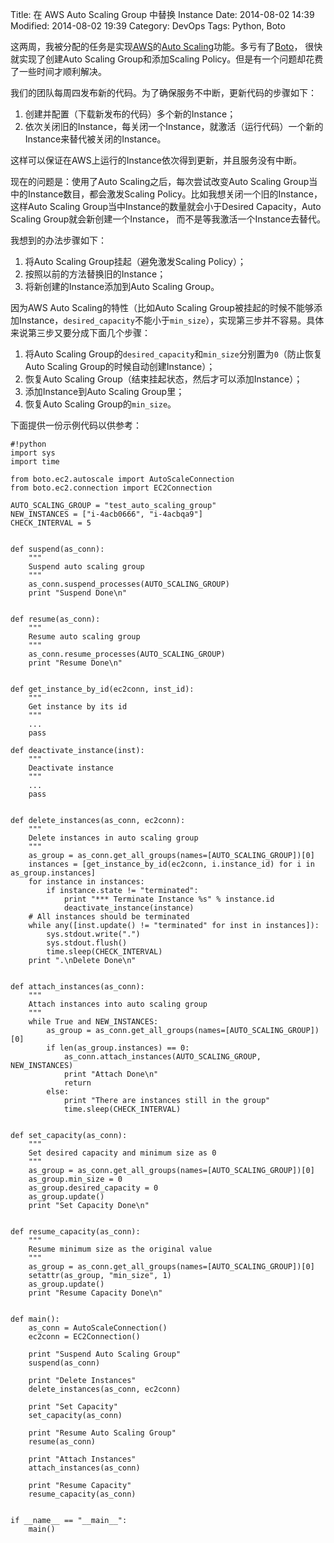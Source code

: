 Title: 在 AWS Auto Scaling Group 中替换 Instance
Date: 2014-08-02 14:39
Modified: 2014-08-02 19:39
Category: DevOps
Tags: Python, Boto

这两周，我被分配的任务是实现[AWS](http://aws.amazon.com/)的[Auto Scaling](http://aws.amazon.com/autoscaling/)功能。多亏有了[Boto](https://github.com/boto/boto)， 很快就实现了创建Auto Scaling Group和添加Scaling Policy。但是有一个问题却花费了一些时间才顺利解决。

我们的团队每周四发布新的代码。为了确保服务不中断，更新代码的步骤如下：

1. 创建并配置（下载新发布的代码）多个新的Instance；
2. 依次关闭旧的Instance，每关闭一个Instance，就激活（运行代码）一个新的Instance来替代被关闭的Instance。

这样可以保证在AWS上运行的Instance依次得到更新，并且服务没有中断。

现在的问题是：使用了Auto Scaling之后，每次尝试改变Auto Scaling Group当中的Instance数目，都会激发Scaling Policy。比如我想关闭一个旧的Instance，这样Auto Scaling Group当中Instance的数量就会小于Desired Capacity，Auto Scaling Group就会新创建一个Instance， 而不是等我激活一个Instance去替代。

我想到的办法步骤如下：

1. 将Auto Scaling Group挂起（避免激发Scaling Policy）；
2. 按照以前的方法替换旧的Instance；
3. 将新创建的Instance添加到Auto Scaling Group。

因为AWS Auto Scaling的特性（比如Auto Scaling Group被挂起的时候不能够添加Instance，`desired_capacity`不能小于`min_size`），实现第三步并不容易。具体来说第三步又要分成下面几个步骤：

1. 将Auto Scaling Group的`desired_capacity`和`min_size`分别置为`0`（防止恢复Auto Scaling Group的时候自动创建Instance）；
2. 恢复Auto Scaling Group（结束挂起状态，然后才可以添加Instance）；
3. 添加Instance到Auto Scaling Group里；
4. 恢复Auto Scaling Group的`min_size`。

下面提供一份示例代码以供参考：

    #!python
    import sys
    import time

    from boto.ec2.autoscale import AutoScaleConnection
    from boto.ec2.connection import EC2Connection

    AUTO_SCALING_GROUP = "test_auto_scaling_group"
    NEW_INSTANCES = ["i-4acb0666", "i-4acbqa9"]
    CHECK_INTERVAL = 5


    def suspend(as_conn):
        """
        Suspend auto scaling group
        """
        as_conn.suspend_processes(AUTO_SCALING_GROUP)
        print "Suspend Done\n"


    def resume(as_conn):
        """
        Resume auto scaling group
        """
        as_conn.resume_processes(AUTO_SCALING_GROUP)
        print "Resume Done\n"


    def get_instance_by_id(ec2conn, inst_id):
        """
        Get instance by its id
        """
        ...
        pass

    def deactivate_instance(inst):
        """
        Deactivate instance
        """
        ...
        pass


    def delete_instances(as_conn, ec2conn):
        """
        Delete instances in auto scaling group
        """
        as_group = as_conn.get_all_groups(names=[AUTO_SCALING_GROUP])[0]
        instances = [get_instance_by_id(ec2conn, i.instance_id) for i in as_group.instances]
        for instance in instances:
            if instance.state != "terminated":
                print "*** Terminate Instance %s" % instance.id
                deactivate_instance(instance)
        # All instances should be terminated
        while any([inst.update() != "terminated" for inst in instances]):
            sys.stdout.write(".")
            sys.stdout.flush()
            time.sleep(CHECK_INTERVAL)
        print ".\nDelete Done\n"


    def attach_instances(as_conn):
        """
        Attach instances into auto scaling group
        """
        while True and NEW_INSTANCES:
            as_group = as_conn.get_all_groups(names=[AUTO_SCALING_GROUP])[0]
            if len(as_group.instances) == 0:
                as_conn.attach_instances(AUTO_SCALING_GROUP, NEW_INSTANCES)
                print "Attach Done\n"
                return
            else:
                print "There are instances still in the group"
                time.sleep(CHECK_INTERVAL)


    def set_capacity(as_conn):
        """
        Set desired capacity and minimum size as 0
        """
        as_group = as_conn.get_all_groups(names=[AUTO_SCALING_GROUP])[0]
        as_group.min_size = 0
        as_group.desired_capacity = 0
        as_group.update()
        print "Set Capacity Done\n"


    def resume_capacity(as_conn):
        """
        Resume minimum size as the original value
        """
        as_group = as_conn.get_all_groups(names=[AUTO_SCALING_GROUP])[0]
        setattr(as_group, "min_size", 1)
        as_group.update()
        print "Resume Capacity Done\n"


    def main():
        as_conn = AutoScaleConnection()
        ec2conn = EC2Connection()

        print "Suspend Auto Scaling Group"
        suspend(as_conn)

        print "Delete Instances"
        delete_instances(as_conn, ec2conn)

        print "Set Capacity"
        set_capacity(as_conn)

        print "Resume Auto Scaling Group"
        resume(as_conn)

        print "Attach Instances"
        attach_instances(as_conn)

        print "Resume Capacity"
        resume_capacity(as_conn)


    if __name__ == "__main__":
        main()
